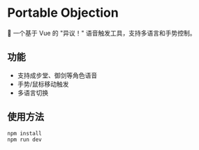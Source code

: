 # Portable Objection

🎤 一个基于 Vue 的 "异议！" 语音触发工具，支持多语言和手势控制。

## 功能
- 支持成步堂、御剑等角色语音
- 手势/鼠标移动触发
- 多语言切换

## 使用方法
```bash
npm install
npm run dev
